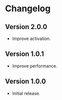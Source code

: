 # Changelog

## Version 2.0.0

- Improve activation.

## Version 1.0.1

- Improve performance.

## Version 1.0.0

- Initial release.
